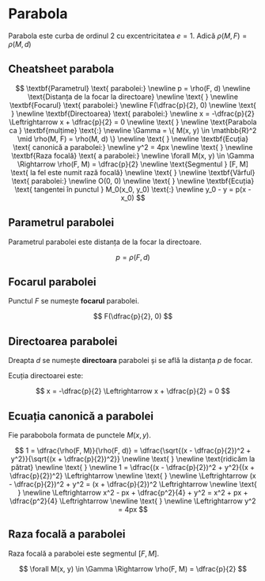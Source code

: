 <script setup lang="ts">
import Parabola from './components/Parabola.vue'
</script>

# Parabola

Parabola este curba de ordinul 2 cu excentricitatea $e = 1$.
Adică $\rho(M, F) = \rho(M, d)$

## Cheatsheet parabola

$$
\textbf{Parametrul} \text{ parabolei:} \newline
p = \rho(F, d)
\newline
\text{Distanța de la focar la directoare}
\newline \text{ } \newline
\textbf{Focarul} \text{ parabolei:} \newline
F(\dfrac{p}{2}, 0)
\newline \text{ } \newline
\textbf{Directoarea} \text{ parabolei:} \newline
x = -\dfrac{p}{2} \Leftrightarrow x + \dfrac{p}{2} = 0
\newline \text{ } \newline
\text{Parabola ca } \textbf{mulțime} \text{:} \newline
\Gamma = \{ M(x, y) \in \mathbb{R}^2 \mid \rho(M, F) = \rho(M, d) \}
\newline \text{ } \newline
\textbf{Ecuția} \text{ canonică a parabolei:} \newline
y^2 = 4px
\newline \text{ } \newline
\textbf{Raza focală} \text{ a parabolei:} \newline
\forall M(x, y) \in \Gamma \Rightarrow \rho(F, M) = \dfrac{p}{2}
\newline
\text{Segmentul } [F, M] \text{ la fel este numit rază focală}
\newline \text{ } \newline
\textbf{Vârful} \text{ parabolei:} \newline
O(0, 0)
\newline \text{ } \newline
\textbf{Ecuția} \text{ tangentei în punctul } M_0(x_0, y_0) \text{:} \newline
y_0 - y = p(x - x_0)
$$

<Parabola />

## Parametrul parabolei

Parametrul parabolei este distanța de la focar la directoare.

$$
p = \rho(F, d)
$$

## Focarul parabolei

Punctul $F$ se numește **focarul** parabolei.

$$
F(\dfrac{p}{2}, 0)
$$

## Directoarea parabolei

Dreapta $d$ se numește **directoara** parabolei și se află la distanța $p$ de focar.

Ecuția directoarei este:

$$
x = -\dfrac{p}{2} \Leftrightarrow x + \dfrac{p}{2} = 0
$$

## Ecuația canonică a parabolei

Fie parabobola formata de punctele $M(x, y)$.

$$
1 = \dfrac{\rho(F, M)}{\rho(F, d)} = \dfrac{\sqrt{(x - \dfrac{p}{2})^2 + y^2}}{\sqrt{(x + \dfrac{p}{2})^2}}
\newline \text{ } \newline
\text{ridicăm la pătrat}
\newline \text{ } \newline
1 = \dfrac{(x - \dfrac{p}{2})^2 + y^2}{(x + \dfrac{p}{2})^2}
\Leftrightarrow
\newline \text{ } \newline
\Leftrightarrow
(x - \dfrac{p}{2})^2 + y^2 = (x + \dfrac{p}{2})^2
\Leftrightarrow
\newline \text{ } \newline
\Leftrightarrow
x^2 - px + \dfrac{p^2}{4} + y^2 = x^2 + px + \dfrac{p^2}{4}
\Leftrightarrow
\newline \text{ } \newline
\Leftrightarrow
y^2 = 4px
$$

## Raza focală a parabolei

Raza focală a parabolei este segmentul $[F, M]$.

$$
\forall M(x, y) \in \Gamma \Rightarrow \rho(F, M) = \dfrac{p}{2}
$$
